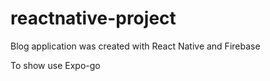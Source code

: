 # reactnative-project

Blog application was created with React Native and Firebase

To show use Expo-go